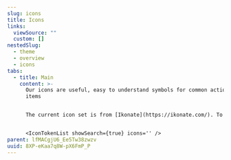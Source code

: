 ```yaml
---
slug: icons
title: Icons
links:
  viewSource: ""
  custom: []
nestedSlug:
  - theme
  - overview
  - icons
tabs:
  - title: Main
    content: >-
      Our icons are useful, easy to understand symbols for common actions and
      items


      The current icon set is from [Ikonate](https://ikonate.com/). To read about how to use these icons, go to the [Icon](https://design.atomlearning.technology/components/icon) component page and follow the instructions. You can click any of the icons below to copy the relevant `Icon` name.


      <IconTokenList showSearch={true} icons='' />
parent: lfMACgjU6_Ee5Tw38zwzv
uuid: 8XP-eKaa7q8W-pX6FmP_P
---
```

